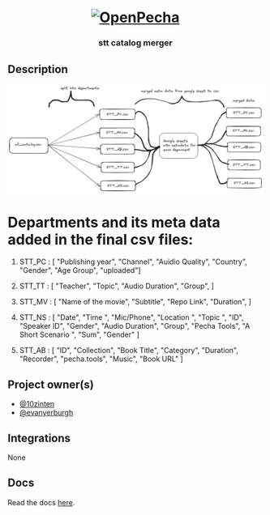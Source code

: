 
<h1 align="center">
  <br>
  <a href="https://openpecha.org"><img src="https://avatars.githubusercontent.com/u/82142807?s=400&u=19e108a15566f3a1449bafb03b8dd706a72aebcd&v=4" alt="OpenPecha" width="150"></a>
  <br>
</h1>

<!-- Replace with 1-sentence description about what this tool is or does.-->

<h3 align="center">stt catalog merger</h3>

## Description

![alt text](data/stt_doc.png "Optional title")

# Departments and its meta data added in the final csv files:
1. STT_PC : [
                "Publishing year",
                "Channel",
                "Auidio Quality",
                "Country",
                "Gender",
                "Age Group",
                "uploaded"]
   
3. STT_TT : [
                "Teacher",
                "Topic",
                "Audio Duration",
                "Group",
            ]
   
4. STT_MV : [
                "Name of the movie",
                "Subtitle",
                "Repo Link",
                "Duration",
            ]
   
5. STT_NS : [
               "Date",
                "Time ",
                "Mic/Phone",
                "Location ",
                "Topic ",
                "ID",
                "Speaker ID",
                "Gender",
                "Audio Duration",
                "Group",
                "Pecha Tools",
                "A Short Scenario ",
                "Sum",
                "Gender"    ]
   
7. STT_AB : [
                "ID",
                "Collection",
                "Book Title",
                "Category",
                "Duration",
                "Recorder",
                "pecha.tools",
                "Music",
                "Book URL"   ]
   
## Project owner(s)

<!-- Link to the repo owners' github profiles -->

- [@10zinten](https://github.com/10zinten)
- [@evanyerburgh](https://github.com/evanyerburgh)

## Integrations

<!-- Add any intregrations here or delete `- []()` and write None-->

None
## Docs

<!-- Update the link to the docs -->

Read the docs [here](https://wiki.openpecha.org/#/dev/coding-guidelines).

